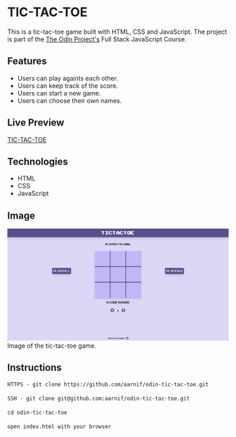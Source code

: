 # TIC-TAC-TOE

This is a tic-tac-toe game built with HTML, CSS and JavaScript.
The project is part of the [The Odin Project's](https://www.theodinproject.com/) Full Stack JavaScript Course.

## Features

- Users can play againts each other.
- Users can keep track of the score.
- Users can start a new game.
- Users can choose their own names.

## Live Preview

[TIC-TAC-TOE](https://aarnif.github.io/odin-tic-tac-toe/)

## Technologies

- HTML
- CSS
- JavaScript

## Image

![Index Page](assets/images/page.png)
Image of the tic-tac-toe game.

## Instructions

```
HTTPS - git clone https://github.com/aarnif/odin-tic-tac-toe.git

SSH - git clone git@github.com:aarnif/odin-tic-tac-toe.git

cd odin-tic-tac-toe

open index.html with your browser
```
